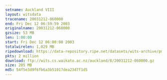 ```yaml
---
setname: Auckland VIII
layout: witsdata
tracename: 20031212-060000
end: Fri Dec 12 06:59:59 2003
originalname: 20031212-060000
gzsize: 53 MB
len: 1:00:00
start: Fri Dec 12 06:00:00 2003
totalwirelen: 1,029 MB
ripedownload: https://data-repository.ripe.net/datasets/wits-archive/pma/long/auck/8//20031212-060000.gz
pkts: 2 million
download: ftp://wits.cs.waikato.ac.nz/auckland/8/20031212-060000.gz
size: 205 MB
md5: 54f5e3d9f6fb6a3b51017dea23d7f1d5
---
```

